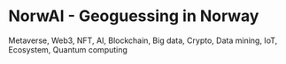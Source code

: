 # NorwAI - Geoguessing in Norway

Metaverse, Web3, NFT, AI, Blockchain, Big data, Crypto, Data mining, IoT, Ecosystem, Quantum computing
